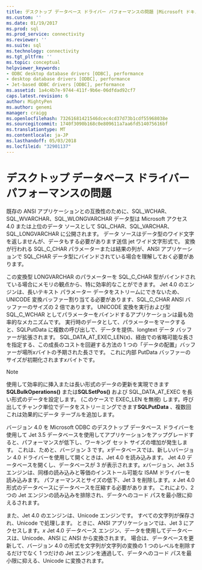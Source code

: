 ```yaml
---
title: デスクトップ データベース ドライバー パフォーマンスの問題 |Microsoft ドキュメント
ms.custom: ''
ms.date: 01/19/2017
ms.prod: sql
ms.prod_service: connectivity
ms.reviewer: ''
ms.suite: sql
ms.technology: connectivity
ms.tgt_pltfrm: ''
ms.topic: conceptual
helpviewer_keywords:
- ODBC desktop database drivers [ODBC], performance
- desktop database drivers [ODBC], performance
- Jet-based ODBC drivers [ODBC], performance
ms.assetid: 1a4c4b7e-9744-411f-9b6e-06dfdad92cf7
caps.latest.revision: 6
author: MightyPen
ms.author: genemi
manager: craigg
ms.openlocfilehash: 73261681421546dcec4cd37d73b1cdf55968038e
ms.sourcegitcommit: 1740f3090b168c0e809611a7aa6fd514075616bf
ms.translationtype: MT
ms.contentlocale: ja-JP
ms.lasthandoff: 05/03/2018
ms.locfileid: "32901137"
---
```

# <a name="desktop-database-driver-performance-issues"></a>デスクトップ データベース ドライバー パフォーマンスの問題
既存の ANSI アプリケーションとの互換性のために、SQL_WCHAR、SQL_WVARCHAR、SQL_WLONGVARCHAR データ型は Microsoft アクセス 4.0 または上位のデータ ソースとして SQL_CHAR、SQL_VARCHAR、SQL_LONGVARCHAR に公開されます。 データ ソースはデータ型のワイド文字を返しませんが、データもする必要があります送信 jet ワイド文字形式で。 変換が行われる SQL_C_CHAR パラメーターまたは結果の列が、ANSI アプリケーションで SQL_CHAR データ型にバインドされている場合を理解しておく必要があります。  
  
 この変換型 LONGVARCHAR のパラメーターを SQL_C_CHAR 型がバインドされている場合にメモリの観点から、特に効率的なことができます。 Jet 4.0 のエンジンは、長いテキスト パラメーター データをストリームにできないため、UNICODE 変換バッファー割り当てる必要があります、SQL_C_CHAR ANSI バッファーのサイズの 2 倍であります。 UNICODE 変換を実行および型 SQL_C_WCHAR としてパラメーターをバインドするアプリケーションは最も効率的なメカニズムです。 実行時のデータとして、パラメーターをマークすると、SQLPutData に複数の呼び出しで、データを提供、longtext データ バッファーが拡張されます。 SQL_DATA_AT_EXEC_LEN(x)、経由での省略可能な長さを指定する、この成長のコストを回避する方法の 1 つの「データの配置」バッファーが場所*x*バイトの予期された長さです。 これに内部 PutData バッファーのサイズが初期化されます*x*バイトです。  
  
> [!NOTE]  
>  使用して効率的に挿入または長い形式のデータの更新を実現できます**SQLBulkOperations()** または**SQLSetPos()** および SQL_DATA_AT_EXEC を長い形式のデータを設定します。 (このケースで EXEC_LEN を無視) します。呼び出してチャンク単位でデータをストリーミングできます**SQLPutData** 、複数回これは効果的にデータ テーブルを追加します。  
  
 バージョン 4.0 を Microsoft ODBC のデスクトップ データベース ドライバーを使用して Jet 3.5 データベースを使用してアプリケーションをアップグレードすると、パフォーマンスが低下し、ワーキング セット サイズの増加が発生します。 これは、ためと、バージョン 3 です。*x*データベースでは、新しいバージョン 4.0 ドライバーを使用して開くときは、Jet 4.0 を読み込みます。 Jet 4.0 データベースを開くし、データベースが 3 が表示されます。*x*バージョン、Jet 3.5 エンジンは、同様の読み込みと等価のインストール可能な ISAM ドライバーを読み込みます。 パフォーマンスとサイズの低下、Jet 3 を削除します。*x* Jet 4.0 形式のデータベースにデータベースを圧縮する必要があります。 これにより、2 つの Jet エンジンの読み込みを排除され、データへのコード パスを最小限に抑えるされます。  
  
 また、Jet 4.0 のエンジンは、Unicode エンジンです。 すべての文字列が保存され、Unicode で処理します。 ときに、ANSI アプリケーションでは、Jet 3 にアクセスします。*x* Jet 4.0 データベース エンジン、データを使用してデータベースは、Unicode、ANSI に ANSI から変換されます。 場合は、データベースを更新して、バージョン 4.0 の形式を文字列が文字列の変換の 1 つのレベルを削除するだけでなく 1 つだけの Jet エンジンを通過して、データへのコード パスを最小限に抑える、Unicode に変換されます。
